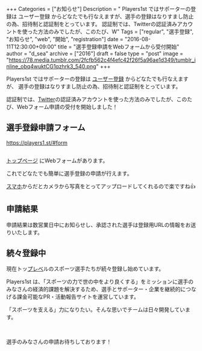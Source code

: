 +++
Categories = ["お知らせ"]
Description = " Players1st ではサポーターの登録は ユーザー登録 からどなたでも行なえますが、選手の登録はなりすまし防止の為、招待制と認証制をとっています。  認証制では、Twitterの認証済みアカウントを使った方法のみでしたが、このたび、W"
Tags = ["regular", "選手登録", "お知らせ", "web", "開始", "registration"]
date = "2016-08-11T12:30:00+09:00"
title = "選手登録申請をWebフォームから受付開始"
author = "d_sea"
archive = ["2016"]
draft = false
type = "post"
image = "https://78.media.tumblr.com/2fcfb562c4f4efc42f26f5a96ae1d349/tumblr_inline_obq4wuktCG1qzhrk3_540.png"
+++


<body>
<p>Players1st ではサポーターの登録は <a href="https://players1.st/users/sign_up" target="_blank">ユーザー登録</a> からどなたでも行なえますが、
選手の登録はなりすまし防止の為、招待制と認証制をとっています。</p>


<p>認証制では、<a class="keyword" href="http://d.hatena.ne.jp/keyword/Twitter">Twitter</a>の認証済みアカウントを使った方法のみでしたが、このたび、Webフォーム申請の受付を開始しました！</p>


<h2>選手登録申請フォーム</h2>


<p><a href="https://players1.st/#form" target="_blank">https://players1.st/#form</a></p>


<p><figure class="tmblr-full" data-orig-src="https://78.media.tumblr.com/2fcfb562c4f4efc42f26f5a96ae1d349/tumblr_inline_obq4wuktCG1qzhrk3_540.png" data-orig-height="236" data-orig-width="540"><img data-orig-src="https://78.media.tumblr.com/2fcfb562c4f4efc42f26f5a96ae1d349/tumblr_inline_obq4wuktCG1qzhrk3_540.png" data-orig-height="236" data-orig-width="540" src="https://cdn-ak.f.st-hatena.com/images/fotolife/d/d_sea/20180823/20180823110253.png" alt=""></figure></p>
<p><a href="https://players1.st/" target="_blank">トップページ</a> にWebフォームがあります。</p>
<p>これでどなたでも簡単に選手登録の申請が行えます。</p>
<p><a class="keyword" href="http://d.hatena.ne.jp/keyword/%A5%B9%A5%DE%A5%DB">スマホ</a>からだとカメラから写真をとってアップロードしてくれるので楽ですね👍</p>
<h2>申請結果</h2>
<p>申請結果は数営業日中にお知らせし、承認された選手は登録用URLの情報をお送りいたします。</p>
<h2>続々登録中<br>
</h2>
<p>現在トッ<a class="keyword" href="http://d.hatena.ne.jp/keyword/%A5%D7%A5%EC%A5%D9">プレベ</a>ルのスポーツ選手たちが続々登録し始めています。</p>
<p>Players1st は、「スポーツの力で世の中をより良くする」をミッションに選手のみなさんの経済的課題を解決するため、選手とサポーター・企業を継続的につなげる課金可能なPR・活動報告サイトを運営しています。</p>
<p>「スポーツを支える」力になりたい。そんな思いでチームは日々開発しています。<br></p>
<p><br></p>
<p>選手のみなさんの申請お待ちしております！</p>
</body>
